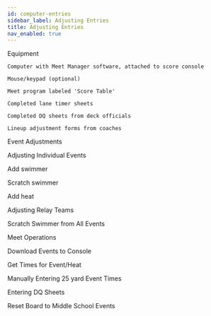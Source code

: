```yaml
---
id: computer-entries
sidebar_label: Adjusting Entries
title: Adjusting Entries
nav_enabled: true
---
```


Equipment 

    Computer with Meet Manager software, attached to score console 

    Mouse/keypad (optional) 

    Meet program labeled 'Score Table' 

    Completed lane timer sheets 

    Completed DQ sheets from deck officials 

    Lineup adjustment forms from coaches 

 

Event Adjustments 

 

Adjusting Individual Events 

Add swimmer 

Scratch swimmer 

Add heat 

 

Adjusting Relay Teams 

 

 

Scratch Swimmer from All Events 

 

 

Meet Operations 

Download Events to Console 

 

Get Times for Event/Heat 

 

Manually Entering 25 yard Event Times 

 

Entering DQ Sheets 

 

Reset Board to Middle School Events 

 
